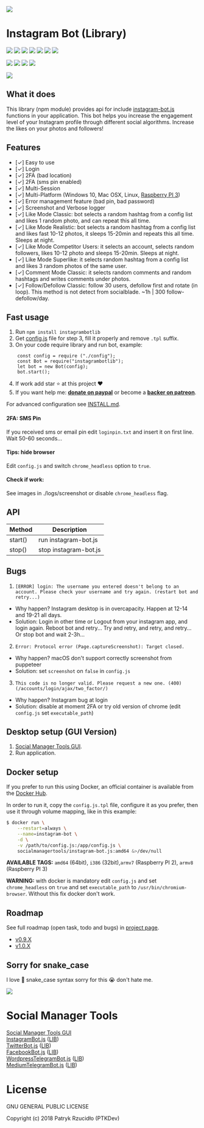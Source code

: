 [![](https://ptkdev.it/img/bot/instagram-bot-lib.png)](https://instagram.bot.ptkdev.io)

# Instagram Bot (Library)

[![](https://img.shields.io/badge/license-GLPv3-brightgreen.svg)](#) [![](https://img.shields.io/badge/powered%20by-puppeteer-46aef7.svg)](https://github.com/GoogleChrome/puppeteer) [![](https://img.shields.io/badge/version-v0.9.4-lightgrey.svg)](https://github.com/social-manager-tools/instagram-bot-lib/releases) [![](https://img.shields.io/badge/chat%20on-slack-orange.svg)](http://slack.ptkdev.io) [![](https://img.shields.io/badge/chat%20on-discord-7289da.svg)](http://discord.ptkdev.io) [![](https://img.shields.io/badge/blog-medium-2AE176.svg)](http://blog.ptkdev.io) [![](https://img.shields.io/badge/twitter-ptkdevio-2AA3EF.svg)](https://twitter.com/ptkdevio)

[![](https://img.shields.io/badge/donate-patreon-F87668.svg)](http://patreon.ptkdev.io) [![](https://img.shields.io/badge/donate-paypal-46AFE0.svg)](http://paypal.ptkdev.io) [![](https://img.shields.io/badge/buy%20me-coffee-4B788C.svg)](http://coffee.ptkdev.io) [![](https://img.shields.io/badge/help-support@ptkdev.io-fbbc05.svg)](mailto:support@ptkdev.io)

[![](https://ptkdev.it/img/bot/ptkdev-instagram-bot.gif)](https://instagram.bot.ptkdev.io)

## What it does
This library (npm module) provides api for include [instagram-bot.js](https://github.com/social-manager-tools/instagram-bot.js) functions in your application. This bot helps you increase the engagement level of your Instagram profile through different social algorithms. Increase the likes on your photos and followers!

## Features
* [✓] Easy to use
* [✓] Login
* [✓] 2FA (bad location)
* [✓] 2FA (sms pin enabled)
* [✓] Multi-Session
* [✓] Multi-Platform (Windows 10, Mac OSX, Linux, [Raspberry PI 3](https://github.com/social-manager-tools/instagram-bot.js/blob/master/INSTALL.md))
* [✓] Error management feature (bad pin, bad password)
* [✓] Screenshot and Verbose logger
* [✓] Like Mode Classic: bot selects a random hashtag from a config list and likes 1 random photo, and can repeat this all time.
* [✓] Like Mode Realistic: bot selects a random hashtag from a config list and likes fast 10-12 photos, it sleeps 15-20min and repeats this all time. Sleeps at night.
* [✓] Like Mode Competitor Users: it selects an account, selects random followers, likes 10-12 photo and sleeps 15-20min. Sleeps at night.
* [✓] Like Mode Superlike: it selects random hashtag from a config list and likes 3 random photos of the same user.
* [✓] Comment Mode Classic: it selects random comments and random hashtags and writes comments under photos.
* [✓] Follow/Defollow Classic: follow 30 users, defollow first and rotate (in loop). This method is not detect from socialblade. ~1h | 300 follow-defollow/day.

## Fast usage
1. Run `npm install instagrambotlib`
2. Get [config.js](https://raw.githubusercontent.com/social-manager-tools/instagram-bot-lib/0.9.4/config.js.tpl) file for step 3, fill it properly and remove `.tpl` suffix.
3. On your code require library and run bot, example:
```
    const config = require ("./config");
    const Bot = require("instagrambotlib");
    let bot = new Bot(config);
    bot.start();
```
4. If work add star :star: at this project :heart:
5. If you want help me: **[donate on paypal](http://paypal.ptkdev.io)** or become a **[backer on patreon](http://patreon.ptkdev.io)**.

For advanced configuration see [INSTALL.md](https://github.com/social-manager-tools/instagram-bot-lib/blob/master/INSTALL.md).

#### 2FA: SMS Pin
If you received sms or email pin edit `loginpin.txt` and insert it on first line. Wait 50-60 seconds...

#### Tips: hide browser
Edit `config.js` and switch `chrome_headless` option to `true`.

#### Check if work:
See images in ./logs/screenshot or disable `chrome_headless` flag.

## API 
Method | Description
------------ | -------------
start() | run instagram-bot.js
stop()  | stop instagram-bot.js

## Bugs
1. `[ERROR] login: The username you entered doesn't belong to an account. Please check your username and try again. (restart bot and retry...)`
* Why happen? Instagram desktop is in overcapacity. Happen at 12-14 and 19-21 all days. 
* Solution: Login in other time or Logout from your instagram app, and login again. Reboot bot and retry... Try and retry, and retry, and retry... Or stop bot and wait 2-3h...

2. `Error: Protocol error (Page.captureScreenshot): Target closed.`
* Why happen? macOS don't support correctly screenshot from puppeteer
* Solution: set `screenshot` on `false` in `config.js`

3. `This code is no longer valid. Please request a new one. (400) (/accounts/login/ajax/two_factor/)` 
* Why happen? Instagram bug at login
* Solution: disable at moment 2FA or try old version of chrome (edit `config.js` set `executable_path`)

## Desktop setup (GUI Version)
1. [Social Manager Tools GUI](https://socialmanagertools.ptkdev.io/).
2. Run application.

## Docker setup
If you prefer to run this using Docker, an official container is available from the [Docker Hub](https://hub.docker.com/r/socialmanagertools/instagram-bot.js).

In order to run it, copy the `config.js.tpl` file, configure it as you prefer, then use it through volume mapping,
like in this example:

```sh
$ docker run \
    --restart=always \
    --name=instagram-bot \
    -d \
    -v /path/to/config.js:/app/config.js \
    socialmanagertools/instagram-bot.js:amd64 &>/dev/null
```

**AVAILABLE TAGS:** `amd64` (64bit), `i386` (32bit),`armv7` (Raspberry PI 2), `armv8` (Raspberry PI 3)

**WARNING:** with docker is mandatory edit `config.js` and set `chrome_headless` on `true` and set `executable_path` to `/usr/bin/chromium-browser`. Without this fix docker don't work.

## Roadmap
See full roadmap (open task, todo and bugs) in [project page](https://github.com/social-manager-tools/instagram-bot.js/projects?query=is%3Aopen+sort%3Aname-asc).
* [v0.9.X](https://github.com/social-manager-tools/instagram-bot.js/projects/3)
* [v1.0.X](https://github.com/social-manager-tools/instagram-bot.js/projects/3)

## Sorry for snake_case
I love :snake: snake_case syntax sorry for this :sob: don't hate me.

[![](https://socialmanagertools.ptkdev.io/img/socialmanagertools_logo.png)](https://github.com/social-manager-tools)

# Social Manager Tools

[Social Manager Tools GUI](https://github.com/social-manager-tools/social-manager-tools)  
[InstagramBot.js](https://github.com/social-manager-tools/instagram-bot.js) ([LIB](https://github.com/social-manager-tools/instagram-bot-lib))  
[TwitterBot.js](https://github.com/social-manager-tools/twitter-bot.js) ([LIB](https://github.com/social-manager-tools/twitter-bot-lib))  
[FacebookBot.js](https://github.com/social-manager-tools/facebook-bot.js) ([LIB](https://github.com/social-manager-tools/facebook-bot-lib))  
[WordpressTelegramBot.js](https://github.com/social-manager-tools/wordpress-telegram-bot.js) ([LIB](https://github.com/social-manager-tools/wordpress-telegram-bot-lib))  
[MediumTelegramBot.js](https://github.com/social-manager-tools/medium-telegram-bot.js) ([LIB](https://github.com/social-manager-tools/medium-telegram-bot-lib))  

# License

GNU GENERAL PUBLIC LICENSE

Copyright (c) 2018 Patryk Rzucidło (PTKDev)
